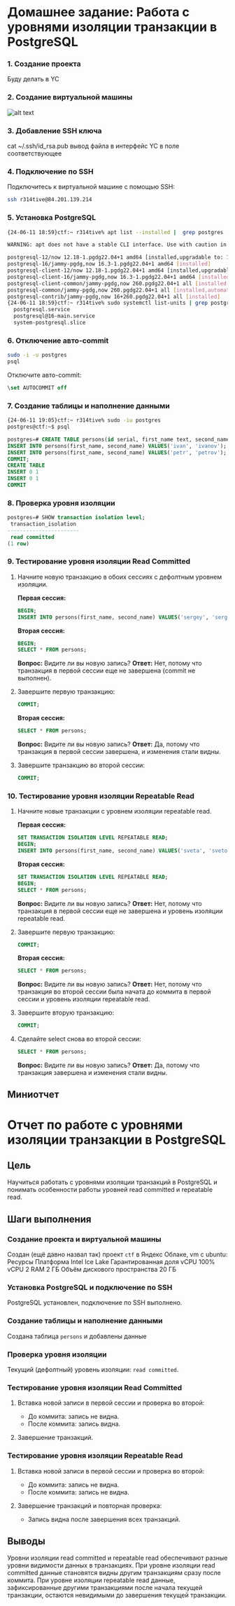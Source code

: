 # Домашнее задание: Работа с уровнями изоляции транзакции в PostgreSQL

### 1. Создание проекта

Буду делать в YC

### 2. Создание виртуальной машины

![alt text](image.png)

### 3. Добавление SSH ключа

cat ~/.ssh/id_rsa.pub 
вывод файла в интерфейс YC в поле соответствующее

### 4. Подключение по SSH

Подключитесь к виртуальной машине с помощью SSH:
```bash
ssh r314tive@84.201.139.214
```

### 5. Установка PostgreSQL

```bash
{24-06-11 18:59}ctf:~ r314tive% apt list --installed |  grep postgres

WARNING: apt does not have a stable CLI interface. Use with caution in scripts.

postgresql-12/now 12.18-1.pgdg22.04+1 amd64 [installed,upgradable to: 12.19-1.pgdg22.04+1]
postgresql-16/jammy-pgdg,now 16.3-1.pgdg22.04+1 amd64 [installed]
postgresql-client-12/now 12.18-1.pgdg22.04+1 amd64 [installed,upgradable to: 12.19-1.pgdg22.04+1]
postgresql-client-16/jammy-pgdg,now 16.3-1.pgdg22.04+1 amd64 [installed,automatic]
postgresql-client-common/jammy-pgdg,now 260.pgdg22.04+1 all [installed,automatic]
postgresql-common/jammy-pgdg,now 260.pgdg22.04+1 all [installed,automatic]
postgresql-contrib/jammy-pgdg,now 16+260.pgdg22.04+1 all [installed]
{24-06-11 18:59}ctf:~ r314tive% sudo systemctl list-units | grep postgres
  postgresql.service                                                             loaded active     exited    PostgreSQL RDBMS
  postgresql@16-main.service                                                     loaded active     running   PostgreSQL Cluster 16-main
  system-postgresql.slice                                                        loaded active     active    Slice /system/postgresql
```

### 6. Отключение авто-commit

```bash
sudo -i -u postgres
psql
```

Отключите авто-commit:
```sql
\set AUTOCOMMIT off
```

### 7. Создание таблицы и наполнение данными

```bash
{24-06-11 19:05}ctf:~ r314tive% sudo -iu postgres
postgres@ctf:~$ psql
```
```sql
postgres=# CREATE TABLE persons(id serial, first_name text, second_name text);
INSERT INTO persons(first_name, second_name) VALUES('ivan', 'ivanov');
INSERT INTO persons(first_name, second_name) VALUES('petr', 'petrov');
COMMIT;
CREATE TABLE
INSERT 0 1
INSERT 0 1
COMMIT
```

### 8. Проверка уровня изоляции

```sql
postgres=# SHOW transaction isolation level;
 transaction_isolation 
-----------------------
 read committed
(1 row)
```

### 9. Тестирование уровня изоляции Read Committed

1. Начните новую транзакцию в обоих сессиях с дефолтным уровнем изоляции.

   **Первая сессия:**
   ```sql
   BEGIN;
   INSERT INTO persons(first_name, second_name) VALUES('sergey', 'sergeev');
   ```

   **Вторая сессия:**
   ```sql
   BEGIN;
   SELECT * FROM persons;
   ```

   **Вопрос:** Видите ли вы новую запись?
   **Ответ:** Нет, потому что транзакция в первой сессии еще не завершена (commit не выполнен).

2. Завершите первую транзакцию:
   ```sql
   COMMIT;
   ```

   **Вторая сессия:**
   ```sql
   SELECT * FROM persons;
   ```

   **Вопрос:** Видите ли вы новую запись?
   **Ответ:** Да, потому что транзакция в первой сессии завершена, и изменения стали видны.

3. Завершите транзакцию во второй сессии:
   ```sql
   COMMIT;
   ```

### 10. Тестирование уровня изоляции Repeatable Read

1. Начните новые транзакции с уровнем изоляции repeatable read.

   **Первая сессия:**
   ```sql
   SET TRANSACTION ISOLATION LEVEL REPEATABLE READ;
   BEGIN;
   INSERT INTO persons(first_name, second_name) VALUES('sveta', 'svetova');
   ```

   **Вторая сессия:**
   ```sql
   SET TRANSACTION ISOLATION LEVEL REPEATABLE READ;
   BEGIN;
   SELECT * FROM persons;
   ```

   **Вопрос:** Видите ли вы новую запись?
   **Ответ:** Нет, потому что транзакция в первой сессии еще не завершена и уровень изоляции repeatable read.

2. Завершите первую транзакцию:
   ```sql
   COMMIT;
   ```

   **Вторая сессия:**
   ```sql
   SELECT * FROM persons;
   ```

   **Вопрос:** Видите ли вы новую запись?
   **Ответ:** Нет, потому что транзакция во второй сессии была начата до коммита в первой сессии и уровень изоляции repeatable read.

3. Завершите вторую транзакцию:
   ```sql
   COMMIT;
   ```

4. Сделайте select снова во второй сессии:
   ```sql
   SELECT * FROM persons;
   ```

   **Вопрос:** Видите ли вы новую запись?
   **Ответ:** Да, потому что транзакция завершена и изменения стали видны.

## Миниотчет

# Отчет по работе с уровнями изоляции транзакции в PostgreSQL

## Цель
Научиться работать с уровнями изоляции транзакций в PostgreSQL и понимать особенности работы уровней read committed и repeatable read.

## Шаги выполнения

### Создание проекта и виртуальной машины
Создан (ещё давно назвал так) проект `ctf` в Яндекс Облаке, vm с ubuntu:
Ресурсы
Платформа
Intel Ice Lake
Гарантированная доля vCPU
100%
​vCPU
2
RAM
2 ГБ
Объём дискового пространства
20 ГБ

### Установка PostgreSQL и подключение по SSH
PostgreSQL установлен, подключение по SSH выполнено.

### Создание таблицы и наполнение данными
Создана таблица `persons` и добавлены данные

### Проверка уровня изоляции
Текущий (дефолтный) уровень изоляции: `read committed`.

### Тестирование уровня изоляции Read Committed
1. Вставка новой записи в первой сессии и проверка во второй:
   - До коммита: запись не видна.
   - После коммита: запись видна.

2. Завершение транзакций.

### Тестирование уровня изоляции Repeatable Read
1. Вставка новой записи в первой сессии и проверка во второй:
   - До коммита: запись не видна.
   - После коммита: запись не видна.

2. Завершение транзакций и повторная проверка:
   - Запись видна после завершения всех транзакций.

## Выводы
Уровни изоляции read committed и repeatable read обеспечивают разные уровни видимости данных в транзакциях.
При уровне изоляции read committed данные становятся видны другим транзакциям сразу после коммита.
При уровне изоляции repeatable read данные, зафиксированные другими транзакциями после начала текущей транзакции, остаются невидимыми до завершения текущей транзакции.